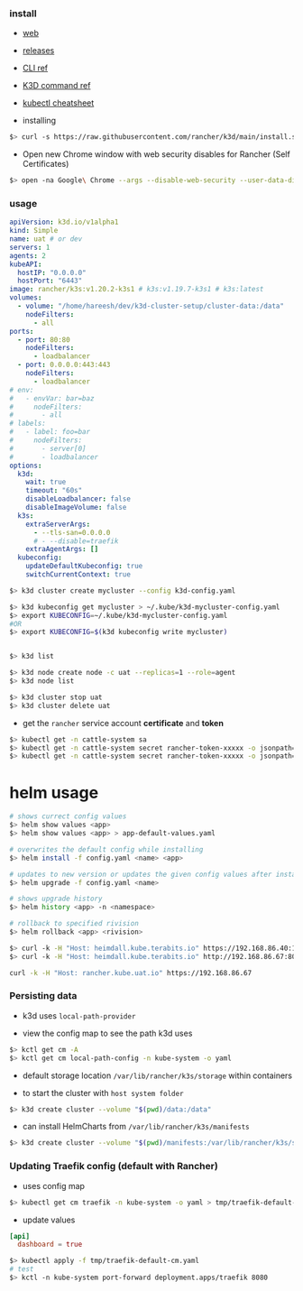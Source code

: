 ### install

* [web](https://k3d.io/)
* [releases](https://github.com/rancher/k3d/releases)
* [CLI ref](https://rancher.com/docs/k3s/latest/en/installation/install-options/server-config/#k3s-server-cli-help)
* [K3D command ref](https://k3d.io/usage/commands/)
* [kubectl cheatsheet](https://kubernetes.io/docs/reference/kubectl/cheatsheet/)

* installing
```sh
$> curl -s https://raw.githubusercontent.com/rancher/k3d/main/install.sh | TAG=v4.0.0 bash
```

* Open new Chrome window with web security disables for Rancher (Self Certificates)
```sh
$> open -na Google\ Chrome --args --disable-web-security --user-data-dir=/var/tmp/tchrome
```
### usage

```yaml k3d-config.yaml
apiVersion: k3d.io/v1alpha1
kind: Simple
name: uat # or dev
servers: 1
agents: 2
kubeAPI:
  hostIP: "0.0.0.0"
  hostPort: "6443"
image: rancher/k3s:v1.20.2-k3s1 # k3s:v1.19.7-k3s1 # k3s:latest
volumes:
  - volume: "/home/hareesh/dev/k3d-cluster-setup/cluster-data:/data"
    nodeFilters:
      - all
ports:
  - port: 80:80
    nodeFilters:
      - loadbalancer
  - port: 0.0.0.0:443:443
    nodeFilters:
      - loadbalancer
# env:
#   - envVar: bar=baz
#     nodeFilters:
#       - all
# labels:
#   - label: foo=bar
#     nodeFilters:
#       - server[0]
#       - loadbalancer
options:
  k3d:
    wait: true
    timeout: "60s"
    disableLoadbalancer: false
    disableImageVolume: false
  k3s:
    extraServerArgs:
      - --tls-san=0.0.0.0
      # - --disable=traefik
    extraAgentArgs: []
  kubeconfig:
    updateDefaultKubeconfig: true
    switchCurrentContext: true
```

```sh
$> k3d cluster create mycluster --config k3d-config.yaml

$> k3d kubeconfig get mycluster > ~/.kube/k3d-mycluster-config.yaml
$> export KUBECONFIG=~/.kube/k3d-mycluster-config.yaml
#OR
$> export KUBECONFIG=$(k3d kubeconfig write mycluster)


$> k3d list

$> k3d node create node -c uat --replicas=1 --role=agent
$> k3d node list

$> k3d cluster stop uat
$> k3d cluster delete uat
```

* get the `rancher` service account __certificate__ and __token__
```sh
$> kubectl get -n cattle-system sa
$> kubectl get -n cattle-system secret rancher-token-xxxxx -o jsonpath='{.data.ca\.crt}' && echo
$> kubectl get -n cattle-system secret rancher-token-xxxxx -o jsonpath='{.data.token}' | base64 --decode && echo
```

# helm usage

```sh
# shows currect config values
$> helm show values <app> 
$> helm show values <app> > app-default-values.yaml

# overwrites the default config while installing
$> helm install -f config.yaml <name> <app>

# updates to new version or updates the given config values after installing
$> helm upgrade -f config.yaml <name>

# shows upgrade history
$> helm history <app> -n <namespace>

# rollback to specified rivision
$> helm rollback <app> <rivision>
```


```sh
$> curl -k -H "Host: heimdall.kube.terabits.io" https://192.168.86.40:1443
$> curl -k -H "Host: heimdall.kube.terabits.io" http://192.168.86.67:80

curl -k -H "Host: rancher.kube.uat.io" https://192.168.86.67
```

### Persisting data
* k3d uses `local-path-provider` 

* view the config map to see the path k3d uses
```sh
$> kctl get cm -A
$> kctl get cm local-path-config -n kube-system -o yaml
```

* default storage location `/var/lib/rancher/k3s/storage` within containers

* to start the cluster with `host system folder`
```sh
$> k3d create cluster --volume "$(pwd)/data:/data"
```

* can install HelmCharts from `/var/lib/rancher/k3s/manifests`
```sh
$> k3d create cluster --volume "$(pwd)/manifests:/var/lib/rancher/k3s/server/manifests"
```
### Updating Traefik config (default with Rancher)
* uses config map
```sh
$> kubectl get cm traefik -n kube-system -o yaml > tmp/traefik-default-cm.yaml
```
* update values 
```toml
[api]
  dashboard = true
```
```sh
$> kubectl apply -f tmp/traefik-default-cm.yaml
# test
$> kctl -n kube-system port-forward deployment.apps/traefik 8080
```